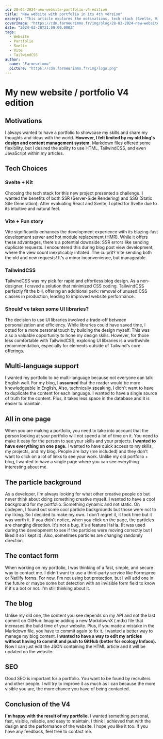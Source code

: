 ```yaml
---
id: 28-03-2024-new-website-portfolio-v4-edition
title: "New website with portfolio in its 4th version"
excerpt: "This article explores the motivations, tech stack (Svelte, Vite, Tailwind CSS), and features (contact form, blog, multilingual) of my fourth website."
coverImage: "https://cdn.farmeurimmo.fr/img/blog/28-03-2024-new-website-portfolio-v4-edition.jpeg"
date: "2024-03-28T21:00:00.000Z"
tags:
  - Website
  - Portfolio
  - Svelte
  - Vite
  - TailwindCSS
author:
  name: "Farmeurimmo"
  picture: "https://cdn.farmeurimmo.fr/img/logo.png"
---
```


# My new website / portfolio V4 edition

## Motivations

I always wanted to have a portfolio to showcase my skills and share my thoughts and ideas with the world. **However, I
felt limited by my old blog's design and content management system.** Markdown files offered some flexibility, but I
desired the ability to use HTML, TailwindCSS, and even JavaScript within my articles.

## Tech Choices

### Svelte + Kit

Choosing the tech stack for this new project presented a challenge. I wanted the benefits of both SSR (Server-Side
Rendering) and SSG (Static Site Generation). After evaluating React and Svelte, I opted for Svelte due to its intuitive
and natural feel.

### Vite + Fun story

Vite significantly enhances the development experience with its blazing-fast development server and hot module
replacement (HMR). While it offers these advantages, there's a potential downside: SSR errors like sending duplicate
requests. I encountered this during blog post view development, where the view count inexplicably inflated. The culprit?
Vite sending both the old and new requests! It's a minor inconvenience, but manageable.

### TailwindCSS

TailwindCSS was my pick for rapid and effortless blog design. As a non-designer, I craved a solution that minimized CSS
coding. TailwindCSS perfectly fit the bill, offering an additional perk: removal of unused CSS classes in production,
leading to improved website performance.

### Should've taken some UI libraries?

The decision to use UI libraries involved a trade-off between personalization and efficiency. While libraries could have
saved time, I opted for a more personal touch by building the design myself. This was also a valuable opportunity to
hone my design skills. However, for those less comfortable with TailwindCSS, exploring UI libraries is a worthwhile
recommendation, especially for elements outside of Tailwind's core offerings.

## Multi-language support

I wanted my portfolio to be multi-language because not everyone can talk English well. For my blog, I **assumed** that
the reader would be more knowledgeable in English. Also, technically speaking, I didn't want to have to duplicate the
content for each language. I wanted to have a single source of truth for the content. Plus, it takes less space in the
database and it is easier to maintain.

## All in one page

When you are making a portfolio, you need to take into account that the person looking at your portfolio will not spend
a lot of time on it. You need to make it easy for the person to see your skills and your projects. **I wanted to have
everything on one page.** I wanted to have quick access to my skills, my projects, and my blog. People are lazy (me
included) and they don't want to click on a lot of links to see your work. Unlike my old portfolio + blog, I wanted to
have a single page where you can see everything interesting about me.

## The particle background

As a developer, I'm always looking for what other creative people do but never think about doing something creative
myself. I wanted to have a cool background for my portfolio. Something dynamic and not static. On codepen, I found out
some cool particle backgrounds but those were not to my liking. So I decided to make my own. I don't regret it, it took
time but it was worth it. If you didn't notice, when you click on the page, the particles are changing direction. It's
not a bug, it's a feature HaHa. (It was used during the development to see if the particles were moving correctly but I
liked it so I kept it). Also, sometimes particles are changing randomly direction.

## The contact form

When working on my portfolio, I was thinking of a fast, simple, and secure way to contact me. I didn't want to use a
third-party service like Formspree or Netlify forms. For now, I'm not using bot protection, but I will add one in the
future or maybe some bot detection with an invisible form field to know if it's a bot or not. I'm still thinking about
it.

## The blog

Unlike my old one, the content you see depends on my API and not the last commit on GitHub. Imagine adding a new
MarkdownX (.mdx) file that increases the build time of your website. Plus, if you made a mistake in the Markdown file,
you have to commit again to fix it. I wanted a better way to manage my blog content. **I wanted to have a way to edit my
articles without having to commit and push to GitHub (better for ecology lmfaoo).** Now I can just edit the JSON
containing the HTML article and it will be updated on the website.

## SEO

Good SEO is important for a portfolio. You want to be found by recruiters and other people. I will try to improve it as
much as I can because the more visible you are, the more chance you have of being contacted.

## Conclusion of the V4

**I'm happy with the result of my portfolio.** I wanted something personal, fast, visible, reliable, and easy to
maintain. I think I achieved that with the design and the performance of the website. I hope you like it too. If you
have any feedback, feel free to contact me.
